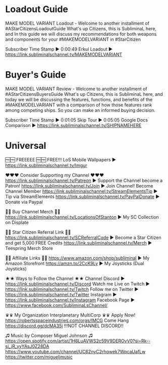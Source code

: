 # Loadout Guide
MAKE MODEL VARIANT Loadout - Welcome to another installment of #AStarCitizensLoadoutGuide What's up Citizens, this is SubliminaL here, and In this guide we will discuss my recommendations for both weapons and components for your #MAKEMODELVARIANT in #StarCitizen

Subscriber Time Stamp ► 0:00:49
Erkul Loadout ► https://link.subliminalschannel.tv/MAKEMODELVARIANT

# Buyer's Guide
MAKE MODEL VARIANT Review - Welcome to another installment of #AStarCitizensBuyersGuide What's up Citizens, this is SubliminaL here, and today we will be discussing the features, functions, and benefits of the #MAKEMODELVARIANT with a comparison of how those features rank among competing ships. So you can make an informed buying decision.

Subscriber Time Stamp ► 0:01:05
Skip Tour ► 0:05:05
Google Docs Comparison ► https://link.subliminalschannel.tv/SHIPNAMEHERE

# Universal
🆓🆓 FREEEEE 🆓🆓
FREE!!! LoS Mobile Wallpapers ► https://link.subliminalschannel.tv/Imgur

♥♥♥ Consider Supporting my Channel ♥♥♥
https://link.subliminalschannel.tv/Patreon ► Support the Channel become a Patron!
https://link.subliminalschannel.tv/Join ► Join Channel! Become Channel Member
https://link.subliminalschannel.tv/StreamElementsTip ► Tip via StreamElements
https://link.subliminalschannel.tv/PayPalDonate ► Donate via Paypal

🏪🏪 Buy Channel Merch 🏪🏪
https://link.subliminalschannel.tv/LocationsOfStanton ► My SC Collection on Displate

🚀🚀 Star Citizen Referral Link 🚀🚀
https://link.subliminalschannel.tv/SCReferralCode ► Become a Star Citizen and get 5,000 FREE Credits
https://link.subliminalschannel.tv/Merch ► Teespring Merch Store

🔗🔗 Affiliate Links 🔗🔗
https://www.amazon.com/shop/subliminal  ► My Amazon Storefront
https://amzn.to/2CcK9Ly ► My Joysticks (Dual Joysticks)

★★ Ways to Follow the Channel ★★
Channel Discord ► https://link.subliminalschannel.tv/Discord
Watch me Live on Twitch ► https://link.subliminalschannel.tv/Twitch
Follow me on Twitter ► https://link.subliminalschannel.tv/Twitter
Instagram ► https://link.subliminalschannel.tv/Instagram
Facebook Page ► https://www.facebook.com/SubliminaLsChannel/

♛♛ My Organization Interplanetary MultiCorp ♛♛
Apply Now! https://robertsspaceindustries.com/orgs/IMCG
Come Hang  https://discord.gg/dcMA35j !!!NOT CHANNEL DISCORD!!

♫ Music by Composer Miguel Johnson ♫
https://open.spotify.com/artist/1H6LuAVWS2c59V9DEROvV0?si=Rk--si_jR_yyYAsJ0Z28DA
https://www.youtube.com/channel/UC62nyC2rhqwek7WpcaUafLw
https://twitter.com/migueljmusic
